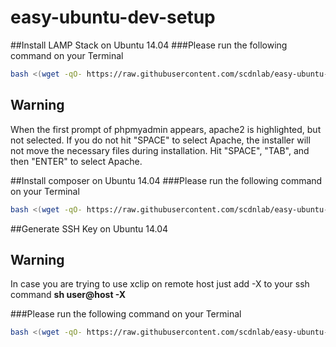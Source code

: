 # easy-ubuntu-dev-setup
##Install LAMP Stack on Ubuntu 14.04
###Please run the following command on your Terminal
```bash
bash <(wget -qO- https://raw.githubusercontent.com/scdnlab/easy-ubuntu-dev-setup/master/lamp_setup.sh)
```
## Warning

When the first prompt of phpmyadmin appears, apache2 is highlighted, but not selected. If you do not hit "SPACE" to select Apache, the installer will not move the necessary files during installation. Hit "SPACE", "TAB", and then "ENTER" to select Apache.

##Install composer on Ubuntu 14.04
###Please run the following command on your Terminal
```bash
bash <(wget -qO- https://raw.githubusercontent.com/scdnlab/easy-ubuntu-dev-setup/master/composer.sh)
```

##Generate SSH Key on Ubuntu 14.04
## Warning

In case you are trying to use xclip on remote host just add -X to your ssh command
<b>sh user@host -X</b>

###Please run the following command on your Terminal
```bash
bash <(wget -qO- https://raw.githubusercontent.com/scdnlab/easy-ubuntu-dev-setup/master/generate_ssh.sh)
```
